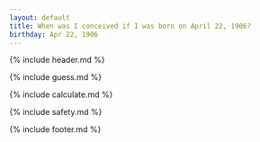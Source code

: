 ```yaml
---
layout: default
title: When was I conceived if I was born on April 22, 1906?
birthday: Apr 22, 1906
---
```


{% include header.md %}

{% include guess.md %}

{% include calculate.md %}

{% include safety.md %}

{% include footer.md %}



